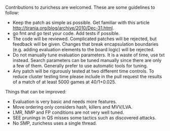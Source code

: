 Contributions to zurichess are welcomed. These are some guidelines to follow:

* Keep the patch as simple as possible. Get familiar with this article
http://tirania.org/blog/archive/2010/Dec-31.html.
* go fmt and go test your code. Add tests if possible.
* The code will be reviewed. Complicated patches will be rejected, but
feedback will be given. Changes that break encapsulation boundaries (e.g.
adding evaluation elements to the board logic) will be rejected.
* Do not manually tune evaluation parameters. It is a waste of time, use
txt instead. Search parameters can be tuned manually since there are only
a few of them. Generally prefer to use automatic tools for tuning.
* Any patch will be rigurously tested at two different time controls. To
reduce cluster testing time please include in the pull request the results
of a match of at least 5000 games at 40/1+0.025.

Things that can be improved:

* Evaluation is very basic and needs more features.
* Move ordering only considers hash, killers and MVV/LVA.
* LMR, NMP and FP conditions are not very well tuned.
* SEE prunings in QS misses some tactics such as discovered attacks.
* No SMP, zurichess uses a single thread.
